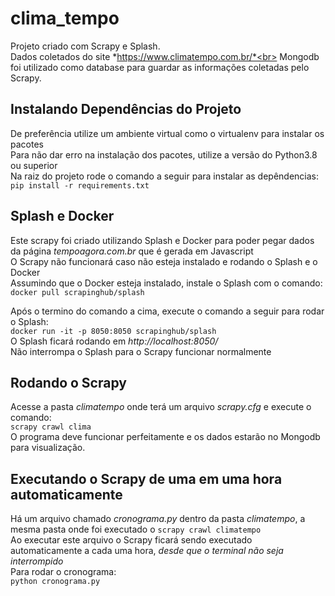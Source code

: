 # clima_tempo
Projeto criado com Scrapy e Splash.<br>
Dados coletados do site *https://www.climatempo.com.br/*<br>
Mongodb foi utilizado como database para guardar as informações coletadas pelo Scrapy.<br>

## Instalando Dependências do Projeto
De preferência utilize um ambiente virtual como o virtualenv para instalar os pacotes<br>
Para não dar erro na instalação dos pacotes, utilize a versão do Python3.8 ou superior<br>
Na raiz do projeto rode o comando a seguir para instalar as depêndencias:<br> 
```pip install -r requirements.txt```

## Splash e Docker
Este scrapy foi criado utilizando Splash e Docker para poder pegar dados da página *tempoagora.com.br* que é gerada em Javascript<br>
O Scrapy não funcionará caso não esteja instalado e rodando o Splash e o Docker<br>
Assumindo que o Docker esteja instalado, instale o Splash com o comando:<br>
```docker pull scrapinghub/splash```<br>

Após o termino do comando a cima, execute o comando a seguir para rodar o Splash:<br>
```docker run -it -p 8050:8050 scrapinghub/splash```<br>
O Splash ficará rodando em *http://localhost:8050/*<br>
Não interrompa o Splash para o Scrapy funcionar normalmente<br>

## Rodando o Scrapy
Acesse a pasta *climatempo* onde terá um arquivo *scrapy.cfg* e execute o comando:<br>
```scrapy crawl clima```<br>
O programa deve funcionar perfeitamente e os dados estarão no Mongodb para visualização.<br>

## Executando o Scrapy de uma em uma hora automaticamente
Há um arquivo chamado *cronograma.py* dentro da pasta *climatempo*, a mesma pasta onde foi executado o ```scrapy crawl climatempo```<br>
Ao executar este arquivo o Scrapy ficará sendo executado automaticamente a cada uma hora, *desde que o terminal não seja interrompido*<br>
Para rodar o cronograma:<br>
```python cronograma.py```
